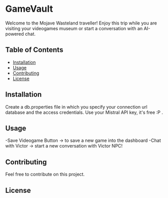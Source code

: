 # GameVault

Welcome to the Mojave Wasteland traveller!
Enjoy this trip while you are visiting your videogames museum or start a conversation with an AI-powered chat.

## Table of Contents

- [Installation](#installation)
- [Usage](#usage)
- [Contributing](#contributing)
- [License](#license)

## Installation

Create a db.properties file in which you specify your connection url database and the access credentials.
Use your Mistral API key, it's free :P .

## Usage

-Save Videogame Button -> to save a new game into the dashboard
-Chat with Victor -> start a new conversation with Victor NPC! 

## Contributing

Feel free to contribute on this project.

## License
